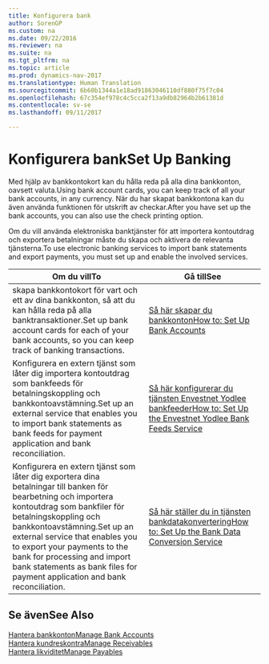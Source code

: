 ```yaml
---
title: Konfigurera bank
author: SorenGP
ms.custom: na
ms.date: 09/22/2016
ms.reviewer: na
ms.suite: na
ms.tgt_pltfrm: na
ms.topic: article
ms.prod: dynamics-nav-2017
ms.translationtype: Human Translation
ms.sourcegitcommit: 6b60b1344a1e18ad91863046110df880f75f7c04
ms.openlocfilehash: 67c354ef978c4c5cca2f13a9db82964b2b61381d
ms.contentlocale: sv-se
ms.lasthandoff: 09/11/2017

---
```


# <a name="set-up-banking"></a><span data-ttu-id="1b1ed-102">Konfigurera bank</span><span class="sxs-lookup"><span data-stu-id="1b1ed-102">Set Up Banking</span></span>

<span data-ttu-id="1b1ed-103">Med hjälp av bankkontokort kan du hålla reda på alla dina bankkonton, oavsett valuta.</span><span class="sxs-lookup"><span data-stu-id="1b1ed-103">Using bank account cards, you can keep track of all your bank accounts, in any currency.</span></span> <span data-ttu-id="1b1ed-104">När du har skapat bankkontona kan du även använda funktionen för utskrift av checkar.</span><span class="sxs-lookup"><span data-stu-id="1b1ed-104">After you have set up the bank accounts, you can also use the check printing option.</span></span>

<span data-ttu-id="1b1ed-105">Om du vill använda elektroniska banktjänster för att importera kontoutdrag och exportera betalningar måste du skapa och aktivera de relevanta tjänsterna.</span><span class="sxs-lookup"><span data-stu-id="1b1ed-105">To use electronic banking services to import bank statements and  export payments, you must set up and enable the involved services.</span></span>

|<span data-ttu-id="1b1ed-106">Om du vill</span><span class="sxs-lookup"><span data-stu-id="1b1ed-106">To</span></span> |<span data-ttu-id="1b1ed-107">Gå till</span><span class="sxs-lookup"><span data-stu-id="1b1ed-107">See</span></span> |
|---|----|
|<span data-ttu-id="1b1ed-108">skapa bankkontokort för vart och ett av dina bankkonton, så att du kan hålla reda på alla banktransaktioner.</span><span class="sxs-lookup"><span data-stu-id="1b1ed-108">Set up bank account cards for each of your bank accounts, so you can keep track of banking transactions.</span></span>|[<span data-ttu-id="1b1ed-109">Så här skapar du bankkonton</span><span class="sxs-lookup"><span data-stu-id="1b1ed-109">How to: Set Up Bank Accounts</span></span>](bank-how-setup-bank-accounts.md)|
|<span data-ttu-id="1b1ed-110">Konfigurera en extern tjänst som låter dig importera kontoutdrag som bankfeeds för betalningskoppling och bankkontoavstämning.</span><span class="sxs-lookup"><span data-stu-id="1b1ed-110">Set up an external service that enables you to import bank statements as bank feeds for payment application and bank reconciliation.</span></span>|[<span data-ttu-id="1b1ed-111">Så här konfigurerar du tjänsten Envestnet Yodlee bankfeeder</span><span class="sxs-lookup"><span data-stu-id="1b1ed-111">How to: Set Up the Envestnet Yodlee Bank Feeds Service</span></span>](bank-how-setup-bank-statement-service.md)|
|<span data-ttu-id="1b1ed-112">Konfigurera en extern tjänst som låter dig exportera dina betalningar till banken för bearbetning och importera kontoutdrag som bankfiler för betalningskoppling och bankkontoavstämning.</span><span class="sxs-lookup"><span data-stu-id="1b1ed-112">Set up an external service that enables you to export your payments to the bank for processing  and import bank statements as bank files for payment application and bank reconciliation.</span></span>|[<span data-ttu-id="1b1ed-113">Så här ställer du in tjänsten bankdatakonvertering</span><span class="sxs-lookup"><span data-stu-id="1b1ed-113">How to: Set Up the Bank Data Conversion Service</span></span>](bank-how-setup-bank-data-conversion-service.md)|

## <a name="see-also"></a><span data-ttu-id="1b1ed-114">Se även</span><span class="sxs-lookup"><span data-stu-id="1b1ed-114">See Also</span></span>
[<span data-ttu-id="1b1ed-115">Hantera bankkonton</span><span class="sxs-lookup"><span data-stu-id="1b1ed-115">Manage Bank Accounts</span></span>](bank-manage-bank-accounts.md)  
[<span data-ttu-id="1b1ed-116">Hantera kundreskontra</span><span class="sxs-lookup"><span data-stu-id="1b1ed-116">Manage Receivables</span></span>](receivables-manage-receivables.md)  
[<span data-ttu-id="1b1ed-117">Hantera likviditet</span><span class="sxs-lookup"><span data-stu-id="1b1ed-117">Manage Payables</span></span>](payables-manage-payables.md)

